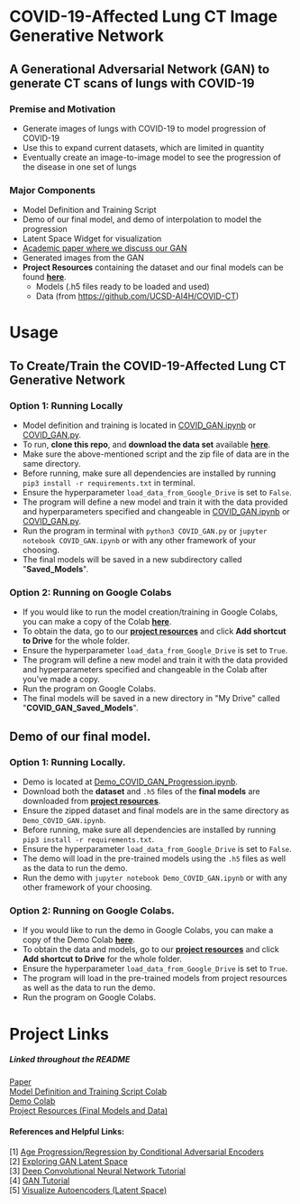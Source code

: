# COVID-19-Affected Lung CT Image Generative Network

## A Generational Adversarial Network (GAN) to generate CT scans of lungs with COVID-19

### Premise and Motivation
- Generate images of lungs with COVID-19 to model progression of COVID-19
- Use this to expand current datasets, which are limited in quantity
- Eventually create an image-to-image model to see the progression of the disease in one set of lungs

### Major Components
- Model Definition and Training Script
- Demo of our final model, and demo of interpolation to model the progression
- Latent Space Widget for visualization
- [Academic paper where we discuss our GAN](https://github.com/brendon-ng/COVID-19-Affected-Lung-CT-Image-Generative-Network/blob/master/Modeling_COVID_19_Using_GANs_Paper.pdf)
- Generated images from the GAN
- **Project Resources** containing the dataset and our final models can be found **[here](https://drive.google.com/drive/folders/1ESqVMTe4f85d9Sk5GHlsxbI8U770WLOc?usp=sharing)**. 
  - Models (.h5 files ready to be loaded and used)
  - Data (from https://github.com/UCSD-AI4H/COVID-CT)

# Usage
## To Create/Train the COVID-19-Affected Lung CT Generative Network
### Option 1: Running Locally
- Model definition and training is located in [COVID_GAN.ipynb](https://github.com/jcgubbi/COVID-19-Affected-Lung-CT-Generative-Network/blob/master/COVID_GAN.ipynb) or [COVID_GAN.py](https://github.com/jcgubbi/COVID-19-Affected-Lung-CT-Generative-Network/blob/master/COVID_GAN.py).  
- To run, **clone this repo**, and **download the data set** available **[here](https://drive.google.com/drive/folders/1ESqVMTe4f85d9Sk5GHlsxbI8U770WLOc?usp=sharing)**.  
- Make sure the above-mentioned script and the zip file of data are in the same directory.   
- Before running, make sure all dependencies are installed by running `pip3 install -r requirements.txt` in terminal. 
- Ensure the hyperparameter `load_data_from_Google_Drive` is set to `False`.  
- The program will define a new model and train it with the data provided and hyperparameters specified and changeable in [COVID_GAN.ipynb](https://github.com/jcgubbi/COVID-19-Affected-Lung-CT-Generative-Network/blob/master/COVID_GAN.ipynb) or [COVID_GAN.py](https://github.com/jcgubbi/COVID-19-Affected-Lung-CT-Generative-Network/blob/master/COVID_GAN.py).  
- Run the program in terminal with `python3 COVID_GAN.py` or `jupyter notebook COVID_GAN.ipynb` or with any other framework of your choosing.  
- The final models will be saved in a new subdirectory called "**Saved_Models**".  
### Option 2: Running on Google Colabs
- If you would like to run the model creation/training in Google Colabs, you can make a copy of the Colab **[here](https://colab.research.google.com/drive/1pakKK8eU6wgn_2Wi_ibKGBlUGXY6dO5W?usp=sharing)**. 
- To obtain the data, go to our **[project resources](https://drive.google.com/drive/folders/1ESqVMTe4f85d9Sk5GHlsxbI8U770WLOc?usp=sharing)** and click **Add shortcut to Drive** for the whole folder.  
- Ensure the hyperparameter `load_data_from_Google_Drive` is set to `True`.  
- The program will define a new model and train it with the data provided and hyperparameters specified and changeable in the Colab after you've made a copy.  
- Run the program on Google Colabs.  
- The final models will be saved in a new directory in "My Drive" called "**COVID_GAN_Saved_Models**". 

## Demo of our final model. 
### Option 1: Running Locally. 
- Demo is located at [Demo_COVID_GAN_Progression.ipynb](https://github.com/jcgubbi/COVID-19-Affected-Lung-CT-Generative-Network/blob/master/Demo_COVID_GAN_Progression.ipynb).  
- Download both the **dataset** and `.h5` files of the **final models** are downloaded from **[project resources](https://drive.google.com/drive/folders/1ESqVMTe4f85d9Sk5GHlsxbI8U770WLOc?usp=sharing)**.  
- Ensure the zipped dataset and final models are in the same directory as `Demo_COVID_GAN.ipynb`.  
- Before running, make sure all dependencies are installed by running `pip3 install -r requirements.txt`.  
- Ensure the hyperparameter `load_data_from_Google_Drive` is set to `False`.  
- The demo will load in the pre-trained models using the `.h5` files as well as the data to run the demo.  
- Run the demo with `jupyter notebook Demo_COVID_GAN.ipynb` or with any other framework of your choosing.  
### Option 2: Running on Google Colabs. 
- If you would like to run the demo in Google Colabs, you can make a copy of the Demo Colab **[here](https://colab.research.google.com/drive/15NN5DZNQCFVkwy8P16bSpWY11iw2iv03?usp=sharing)**. 
- To obtain the data and models, go to our **[project resources](https://drive.google.com/drive/folders/1ESqVMTe4f85d9Sk5GHlsxbI8U770WLOc?usp=sharing)** and click **Add shortcut to Drive** for the whole folder.  
- Ensure the hyperparameter `load_data_from_Google_Drive` is set to `True`.  
- The program will load in the pre-trained models from project resources as well as the data to run the demo.  
- Run the program on Google Colabs.  

# Project Links
##### Linked throughout the README
[Paper](https://github.com/brendon-ng/COVID-19-Affected-Lung-CT-Image-Generative-Network/blob/master/Modeling_COVID_19_Using_GANs_Paper.pdf)  
[Model Definition and Training Script Colab](https://colab.research.google.com/drive/1pakKK8eU6wgn_2Wi_ibKGBlUGXY6dO5W?usp=sharing)  
[Demo Colab](https://colab.research.google.com/drive/15NN5DZNQCFVkwy8P16bSpWY11iw2iv03?usp=sharing)  
[Project Resources (Final Models and Data)](https://drive.google.com/drive/folders/1ESqVMTe4f85d9Sk5GHlsxbI8U770WLOc?usp=sharing)  


#### References and Helpful Links:
[1] [Age Progression/Regression by Conditional Adversarial Encoders](https://arxiv.org/pdf/1702.08423.pdf)  
[2] [Exploring GAN Latent Space](https://machinelearningmastery.com/how-to-interpolate-and-perform-vector-arithmetic-with-faces-using-a-generative-adversarial-network/)  
[3] [Deep Convolutional Neural Network Tutorial](https://www.tensorflow.org/tutorials/generative/dcgan)  
[4] [GAN Tutorial](https://towardsdatascience.com/generative-adversarial-network-gan-for-dummies-a-step-by-step-tutorial-fdefff170391)  
[5] [Visualize Autoencoders (Latent Space)](https://douglasduhaime.com/posts/visualizing-latent-spaces.html)
